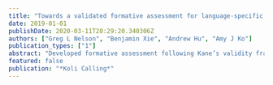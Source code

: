 ```yaml
---
title: "Towards a validated formative assessment for language-specific program tracing skills"
date: 2019-01-01
publishDate: 2020-03-11T20:29:20.340306Z
authors: ["Greg L Nelson", "Benjamin Xie", "Andrew Hu", "Amy J Ko"]
publication_types: ["1"]
abstract: "Developed formative assessment following Kane’s validity framework and situated framework within computing education."
featured: false
publication: "*Koli Calling*"
---
```


